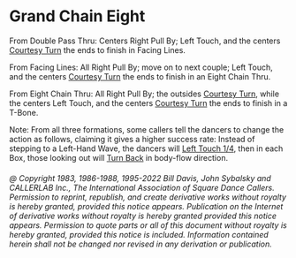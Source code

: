 
# Grand Chain Eight

From Double Pass Thru: Centers Right Pull By; Left Touch, and the centers 
[Courtesy Turn](../b1/courtesy_turn.md) the ends to finish in Facing Lines. 

From Facing Lines: All Right Pull By; move on to next couple; Left Touch, and
the centers [Courtesy Turn](../b1/courtesy_turn.md) the ends to finish in an Eight Chain Thru. 

From Eight Chain Thru: All Right Pull By; the outsides 
[Courtesy Turn](../b1/courtesy_turn.md), while
the centers Left Touch, and the centers 
[Courtesy Turn](../b1/courtesy_turn.md) the ends to finish in a T-Bone.

Note: From all three formations, some callers tell the dancers to change the
action as follows, claiming it gives a higher success rate: Instead of stepping
to a Left-Hand Wave, the dancers will [Left Touch 1/4](../b2/touch_a_quarter.md), 
then in each Box, those
looking out will [Turn Back](../b1/turn_back.md) in body-flow direction.

###### @ Copyright 1983, 1986-1988, 1995-2022 Bill Davis, John Sybalsky and CALLERLAB Inc., The International Association of Square Dance Callers. Permission to reprint, republish, and create derivative works without royalty is hereby granted, provided this notice appears. Publication on the Internet of derivative works without royalty is hereby granted provided this notice appears. Permission to quote parts or all of this document without royalty is hereby granted, provided this notice is included. Information contained herein shall not be changed nor revised in any derivation or publication.
